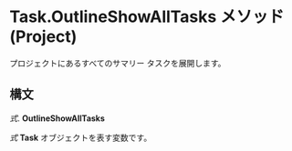 
# Task.OutlineShowAllTasks メソッド (Project)

プロジェクトにあるすべてのサマリー タスクを展開します。


## 構文

 _式_. **OutlineShowAllTasks**

 _式_ **Task** オブジェクトを表す変数です。

